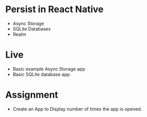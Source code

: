 # Persist in React Native
  - Async Storage
  - SQLite Databases
  - Realm

# Live

- Basic example Async Storage app
- Basic SQLite database app

# Assignment 

- Create an App to Display number of times the app is opened.
